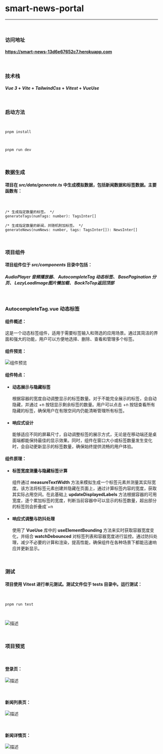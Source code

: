 # smart-news-portal

***

<br/>

### 访问地址

#### https://smart-news-13d6e67652c7.herokuapp.com

<br/>

### 技术栈

#### ***Vue 3*** + ***Vite*** + ***TailwindCss*** + ***Vitest*** + ***VueUse***

<br/>

### 启动方法

<br/>

    pnpm install

<br />

    pnpm run dev

<br />

### 数据生成

#### 项目在 ***src/data/generate.ts*** 中生成模拟数据，包括新闻数据和标签数据。主要函数有：

<br />

    /* 生成指定数量的标签。 */
    generateTags(numTags: number): TagsInter[]

    /* 生成指定数量的新闻，并随机附加标签。 */
    generateNews(numNews: number, tags: TagsInter[]): NewsInter[]

<br/>

### 项目组件

#### 项目组件位于 ***src/components*** 目录中包括：

##### ***AudioPlayer*** 音频播放器、 ***AutocompleteTag*** 动态标签、 ***BasePagination*** 分页、 ***LazyLoadImage***图片懒加载、 ***BackToTop***返回顶部

<br/>

### **AutocompleteTag.vue** 动态标签

#### 组件概述：

这是一个动态标签组件，适用于需要标签输入和筛选的应用场景。通过其简洁的界面和强大的功能，用户可以方便地选择、删除、查看和管理多个标签。

#### 组件预览：

![组件预览](/public/md/auto_complete_tag.gif)

#### 组件特点：

- #### 动态展示与隐藏标签 ####

    根据容器的宽度自动调整显示的标签数量。对于不能完全展示的标签，会自动隐藏，并通过 +n 按钮显示剩余标签的数量。用户可以点击 +n 按钮查看所有隐藏的标签，确保用户在有限空间内仍能清晰管理所有标签。

- #### 响应式设计 ####

    能够适应不同的屏幕尺寸，自动调整标签的展示方式，无论是在移动端还是桌面端都能保持最佳的显示效果。同时，组件在窗口大小或标签数量发生变化时，会自动更新显示的标签数量，确保始终提供流畅的用户体验。

#### 组件原理：

- #### 标签宽度测量与隐藏标签计算 ####

    组件通过 **measureTextWidth** 方法来模拟生成一个标签元素并测量其实际宽度。该方法将标签元素创建并隐藏在页面上，通过计算标签内容的宽度，获取其实际占用空间。在此基础上 **updateDisplayedLabels** 方法根据容器的可用宽度，逐个累加标签的宽度，判断当前容器中可以显示的标签数量，超出部分的标签则会折叠成`+n

- #### 响应式调整与防抖处理 ####

    使用了 **VueUse** 库中的 **useElementBounding** 方法来实时获取容器宽度变化，并结合 **watchDebounced** 对标签列表和容器宽度进行监控。通过防抖处理，减少不必要的计算和渲染，提高性能，确保组件在各种场景下都能迅速响应并更新显示。

<br/>

### 测试

#### 项目使用 Vitest 进行单元测试。测试文件位于 tests 目录中。运行测试：

<br />

    pnpm run test

<br />

![描述](/public/md/test.jpg)

<br />

### 项目预览

<br>

#### 登录页：

![描述](/public/md/page1.jpg)

<br>

#### 新闻列表页：

![描述](/public/md/page2.jpg)

<br>

#### 新闻详情页：

![描述](/public/md/page3.jpg)

<br>
